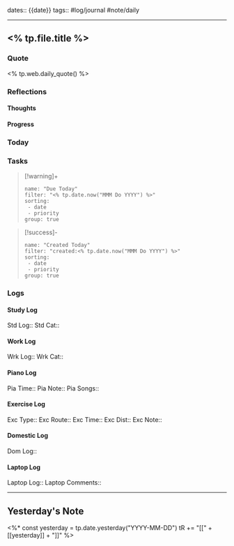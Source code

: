 dates:: {{date}}
tags:: #log/journal #note/daily 

---
## <% tp.file.title %>

### Quote

<% tp.web.daily_quote() %>


### Reflections

#### Thoughts

#### Progress

### Today


### Tasks


> [!warning]+
>```todoist
>name: "Due Today"
>filter: "<% tp.date.now("MMM Do YYYY") %>"
>sorting: 
>  - date
>  - priority
>group: true


> [!success]-
>```todoist
>name: "Created Today"
>filter: "created:<% tp.date.now("MMM Do YYYY") %>"
>sorting: 
>  - date
>  - priority
>group: true


### Logs

#### Study Log
Std Log:: 
Std Cat:: 

#### Work Log
Wrk Log:: 
Wrk Cat:: 

#### Piano Log

Pia Time:: 
Pia Note:: 
Pia Songs:: 

#### Exercise Log

Exc Type:: 
Exc Route:: 
Exc Time:: 
Exc Dist:: 
Exc Note:: 

#### Domestic Log

Dom Log:: 

#### Laptop Log

Laptop Log:: 
Laptop Comments::


---
## Yesterday's Note

<%*
const yesterday = tp.date.yesterday("YYYY-MM-DD")
tR += "[[" + [[yesterday]] + "]]"
%>


